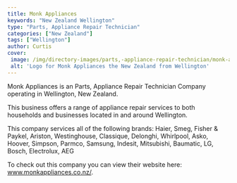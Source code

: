 ```yaml
---
title: Monk Appliances
keywords: "New Zealand Wellington"
type: "Parts, Appliance Repair Technician"
categories: ["New Zealand"]
tags: ["Wellington"]
author: Curtis
cover: 
 image: /img/directory-images/parts,-appliance-repair-technician/monk-appliances.webp
 alt: 'Logo for Monk Appliances the New Zealand from Wellington'
---
```


Monk Appliances is an Parts, Appliance Repair Technician Company operating in Wellington, New Zealand.

This business offers a range of appliance repair services to both households and businesses located in and around Wellington.

This company services all of the following brands: Haier, Smeg, Fisher & Paykel, Ariston, Westinghouse, Classique, Delonghi, Whirlpool, Asko, Hoover, Simpson, Parmco, Samsung, Indesit, Mitsubishi, Baumatic, LG, Bosch, Electrolux, AEG

To check out this company you can view their website here: www.monkappliances.co.nz/.
